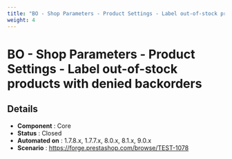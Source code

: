 ```yaml
---
title: "BO - Shop Parameters - Product Settings - Label out-of-stock products with denied backorders"
weight: 4
---
```


# BO - Shop Parameters - Product Settings - Label out-of-stock products with denied backorders
## Details
* **Component** : Core
* **Status** : Closed
* **Automated on** : 1.7.8.x, 1.7.7.x, 8.0.x, 8.1.x, 9.0.x
* **Scenario** : https://forge.prestashop.com/browse/TEST-1078

